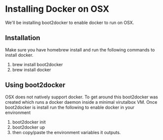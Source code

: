 # Installing Docker on OSX
We'll be installing boot2docker to enable docker to run on OSX.
## Installation
Make sure you have homebrew install and run the following commands to install docker.
1. brew install boot2docker
2. brew install docker
## Using boot2docker
OSX does not natively support docker. To get around this boot2docker was created which runs a docker daemon inside a minimal virutalbox VM.  Once boot2docker is install run the following to enable docker in your environment
1. boot2docker init
2. boot2docker up
3. then copy/paste the environment variables it outputs.